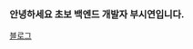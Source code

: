 ### 안녕하세요 초보 백엔드 개발자 부시연입니다.

[블로그](https://syboosyboo.tistory.com/1)

<!--
**SybooSyboo782/SybooSyboo782** is a ✨ _special_ ✨ repository because its `README.md` (this file) appears on your GitHub profile.

Here are some ideas to get you started:

- 🔭 I’m currently working on ...
- 🌱 I’m currently learning ...
- 👯 I’m looking to collaborate on ...
- 🤔 I’m looking for help with ...
- 💬 Ask me about ...
- 📫 How to reach me: ...
- 😄 Pronouns: ...
- ⚡ Fun fact: ...
-->
